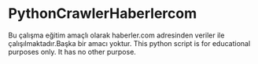 # PythonCrawlerHaberlercom
Bu çalışma eğitim amaçlı olarak haberler.com adresinden veriler ile çalışılmaktadır.Başka bir amacı yoktur.
This python script is for educational purposes only. It has no other purpose.
